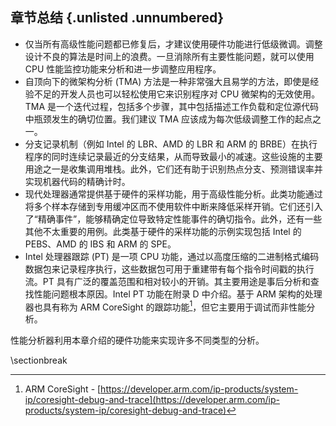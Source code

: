 
## 章节总结 {.unlisted .unnumbered}

* 仅当所有高级性能问题都已修复后，才建议使用硬件功能进行低级微调。调整设计不良的算法是时间上的浪费。一旦消除所有主要性能问题，就可以使用 CPU 性能监控功能来分析和进一步调整应用程序。 
* 自顶向下的微架构分析 (TMA) 方法是一种非常强大且易学的方法，即使是经验不足的开发人员也可以轻松使用它来识别程序对 CPU 微架构的无效使用。TMA 是一个迭代过程，包括多个步骤，其中包括描述工作负载和定位源代码中瓶颈发生的确切位置。我们建议 TMA 应该成为每次低级调整工作的起点之一。
* 分支记录机制（例如 Intel 的 LBR、AMD 的 LBR 和 ARM 的 BRBE）在执行程序的同时连续记录最近的分支结果，从而导致最小的减速。这些设施的主要用途之一是收集调用堆栈。此外，它们还有助于识别热点分支、预测错误率并实现机器代码的精确计时。
* 现代处理器通常提供基于硬件的采样功能，用于高级性能分析。此类功能通过将多个样本存储到专用缓冲区而不使用软件中断来降低采样开销。它们还引入了“精确事件”，能够精确定位导致特定性能事件的确切指令。此外，还有一些其他不太重要的用例。此类基于硬件的采样功能的示例实现包括 Intel 的 PEBS、AMD 的 IBS 和 ARM 的 SPE。
* Intel 处理器跟踪 (PT) 是一项 CPU 功能，通过以高度压缩的二进制格式编码数据包来记录程序执行，这些数据包可用于重建带有每个指令时间戳的执行流。PT 具有广泛的覆盖范围和相对较小的开销。其主要用途是事后分析和查找性能问题根本原因。Intel PT 功能在附录 D 中介绍。基于 ARM 架构的处理器也具有称为 ARM CoreSight 的跟踪功能[^2]，但它主要用于调试而非性能分析。

性能分析器利用本章介绍的硬件功能来实现许多不同类型的分析。

[^2]: ARM CoreSight - [https://developer.arm.com/ip-products/system-ip/coresight-debug-and-trace](https://developer.arm.com/ip-products/system-ip/coresight-debug-and-trace)

\sectionbreak
